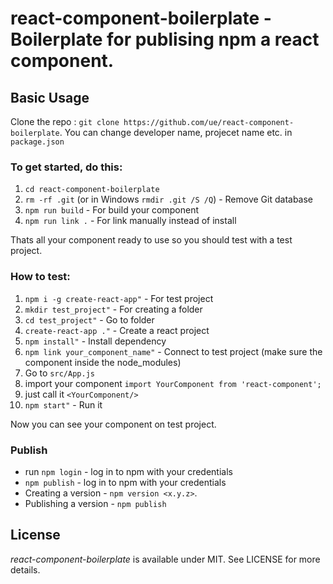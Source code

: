# react-component-boilerplate - Boilerplate for publising npm a react component.

## Basic Usage

Clone the repo : `git clone https://github.com/ue/react-component-boilerplate`.
You can change developer name, projecet name etc. in `package.json`

### To get started, do this:

1. `cd react-component-boilerplate`
2. `rm -rf .git` (or in Windows `rmdir .git /S /Q`) - Remove Git database
3. `npm run build` - For build your component
4. `npm run link .` - For link manually instead of install 

Thats all your component ready to use so you should test with a test project.

### How to test:

1. `npm i -g create-react-app"` - For test project
2. `mkdir test_project"` - For creating a folder
3. `cd test_project"` - Go to folder
4. `create-react-app ."` - Create a react project
5. `npm install"` - Install dependency
6. `npm link your_component_name"` - Connect to test project (make sure the component inside the node_modules)
7. Go to `src/App.js`
8. import your component `import YourComponent from 'react-component';`
9. just call it `<YourComponent/>`
10. `npm start"` - Run it

Now you can see your component on test project.

### Publish
* run `npm login` - log in to npm with your credentials
* `npm publish` - log in to npm with your credentials
* Creating a version - `npm version <x.y.z>`.
* Publishing a version - `npm publish`


## License

*react-component-boilerplate* is available under MIT. See LICENSE for more details.

